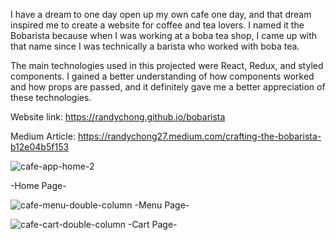 I have a dream to one day open up my own cafe one day, and that dream inspired me to create a website for coffee and tea lovers. I named it the Bobarista because when I was working at a boba tea shop, I came up with that name since I was technically a barista who worked with boba tea.

The main technologies used in this projected were React, Redux, and styled components. I gained a better understanding of how components worked and how props are passed, and it definitely gave me a better appreciation of these technologies.

Website link: https://randychong.github.io/bobarista

Medium Article: https://randychong27.medium.com/crafting-the-bobarista-b12e04b5f153



![cafe-app-home-2](https://user-images.githubusercontent.com/80119466/121717743-268c2500-caa7-11eb-89d8-1972d827bf9d.png)

-Home Page-



![cafe-menu-double-column](https://user-images.githubusercontent.com/80119466/121717972-6521df80-caa7-11eb-862e-e45894fd420c.png)
-Menu Page-



![cafe-cart-double-column](https://user-images.githubusercontent.com/80119466/121717996-6bb05700-caa7-11eb-8d3c-e16180c25889.png)
-Cart Page-
